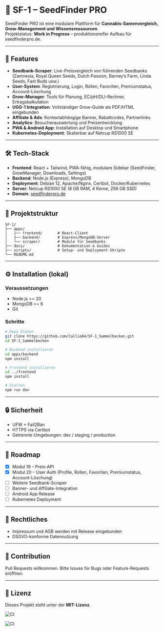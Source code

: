 # 🌱 SF-1 – SeedFinder PRO

SeedFinder PRO ist eine modulare Plattform für **Cannabis-Samenvergleich, Grow-Management und Wissensressourcen**.  
Projektstatus: **Work in Progress** – produktionsreifer Aufbau für seedfinderpro.de.

---

## 🚀 Features

- **Seedbank-Scraper**: Live-Preisvergleich von führenden Seedbanks (Zamnesia, Royal Queen Seeds, Dutch Passion, Barney’s Farm, Linda Seeds, Fast Buds usw.)
- **User-System**: Registrierung, Login, Rollen, Favoriten, Premiumstatus, Account-Löschung
- **Grow-Manager**: Tools für Planung, EC/pH/DLI-Rechner, Ertragskalkulation
- **UGG-1 Integration**: Vollständiger Grow-Guide als PDF/HTML eingebunden
- **Affiliate & Ads**: Kontextabhängige Banner, Rabattcodes, Partnerlinks
- **Analytics**: Besucherauswertung und Preisentwicklung
- **PWA & Android App**: Installation auf Desktop und Smartphone
- **Kubernetes-Deployment**: Skalierbar auf Netcup RS1000 SE

---

## 🛠️ Tech-Stack

- **Frontend**: React + Tailwind, PWA-fähig, modulare Sidebar (SeedFinder, GrowManager, Downloads, Settings)
- **Backend**: Node.js (Express), MongoDB
- **Deployment**: Debian 12, Apache/Nginx, Certbot, Docker/Kubernetes
- **Server**: Netcup RS1000 SE (8 GB RAM, 4 Kerne, 256 GB SSD)
- **Domain**: [seedfinderpro.de](https://seedfinderpro.de)

---

## 📂 Projektstruktur

```
SF-1/
├── apps/
│   ├── frontend/       # React-Client
│   ├── backend/        # Express/MongoDB-Server
│   └── scraper/        # Module für Seedbanks
├── docs/               # Dokumentation & Guides
├── scripts/            # Setup- und Deployment-Skripte
└── README.md
```

---

## ⚙️ Installation (lokal)

### Voraussetzungen

- Node.js >= 20
- MongoDB >= 6
- Git

### Schritte

```bash
# Repo klonen
git clone https://github.com/Callie84/SF-1_Sammelbecken.git
cd SF-1_Sammelbecken

# Backend installieren
cd apps/backend
npm install

# Frontend installieren
cd ../frontend
npm install

# Starten
npm run dev
```

---

## 🔒 Sicherheit

- UFW + Fail2Ban
- HTTPS via Certbot
- Getrennte Umgebungen: dev / staging / production

---

## 📌 Roadmap

- [x] Modul 19 – Preis-API
- [x] Modul 20 – User Auth (Profile, Rollen, Favoriten, Premiumstatus, Account-Löschung)
- [ ] Weitere Seedbank-Scraper
- [ ] Banner- und Affiliate-Integration
- [ ] Android App Release
- [ ] Kubernetes Deployment

---

## 📜 Rechtliches

- Impressum und AGB werden mit Release eingebunden
- DSGVO-konforme Datennutzung

---

## 🤝 Contribution

Pull Requests willkommen. Bitte Issues für Bugs oder Feature-Requests eröffnen.

---

## 📄 Lizenz

Dieses Projekt steht unter der **MIT-Lizenz**.

![CI](https://github.com/Callie84/SF-1_Sammelbecken/actions/workflows/run.yml/badge.svg)

![CI](https://github.com/Callie84/SF-1_Sammelbecken/actions/workflows/run.yml/badge.svg)
